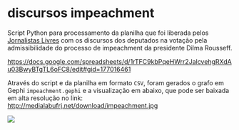 # discursos impeachment

Script Python para processamento da planilha que foi liberada pelos [Jornalistas Livres](https://www.facebook.com/jornalistaslivres/posts/361114270679123) 
com os discursos dos deputados na votação pela admissibilidade do processo de impeachment da presidente Dilma Rousseff.

<https://docs.google.com/spreadsheets/d/1rTFC9kbPqeHWrr2JalcvehgRXdAu03BwyBTgTL6oFC8/edit#gid=177016461>

Através do script e da planilha em formato `CSV`, foram gerados o grafo em Gephi `impeachment.gephi` e a visualização em abaixo, que pode ser baixada em alta resolução no link: <http://medialabufrj.net/download/impeachment.jpg>

![](https://scontent-grt2-1.xx.fbcdn.net/t31.0-8/13055916_10153677193031359_8782108237960731545_o.jpg)

